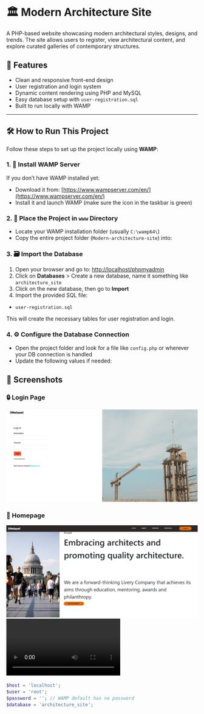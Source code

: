 # 🏛️ Modern Architecture Site

A PHP-based website showcasing modern architectural styles, designs, and trends. The site allows users to register, view architectural content, and explore curated galleries of contemporary structures.

## 🚀 Features

- Clean and responsive front-end design
- User registration and login system
- Dynamic content rendering using PHP and MySQL
- Easy database setup with `user-registration.sql`
- Built to run locally with WAMP

---

## 🛠️ How to Run This Project

Follow these steps to set up the project locally using **WAMP**:

### 1. 🔧 Install WAMP Server

If you don’t have WAMP installed yet:

- Download it from: [https://www.wampserver.com/en/](https://www.wampserver.com/en/)
- Install it and launch WAMP (make sure the icon in the taskbar is green)

### 2. 📁 Place the Project in `www` Directory

- Locate your WAMP installation folder (usually `C:\wamp64\`)
- Copy the entire project folder (`Modern-architecture-site`) into:
  

### 3. 🗃️ Import the Database

1. Open your browser and go to: [http://localhost/phpmyadmin](http://localhost/phpmyadmin)
2. Click on **Databases** > Create a new database, name it something like `architecture_site`
3. Click on the new database, then go to **Import**
4. Import the provided SQL file:
 - `user-registration.sql`

This will create the necessary tables for user registration and login.

### 4. ⚙️ Configure the Database Connection

- Open the project folder and look for a file like `config.php` or wherever your DB connection is handled
- Update the following values if needed:

## 📸 Screenshots

### 🔒 Login Page
![Login Page](Screenshots/login.png)

### 🌆 Homepage
![Homepage](Screenshots/home2.png)
![Homepage](Screenshots/home_vid.mp4)
```php
$host = 'localhost';
$user = 'root';
$password = ''; // WAMP default has no password
$database = 'architecture_site';
